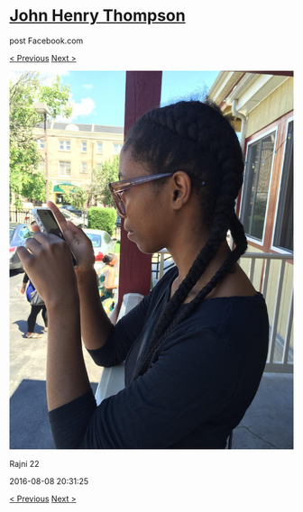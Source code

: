 # [John Henry Thompson](../README.md)
post Facebook.com

[< Previous](2016-08-08-12.md) [Next >](2016-08-01-1.md)

[![](../media/2016-08-08/Rajni-23.jpg)](../README.md)

Rajni 22

2016-08-08 20:31:25

[< Previous](2016-08-08-12.md) [Next >](2016-08-01-1.md)